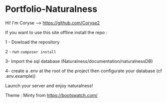 # Portfolio-Naturalness



Hi! I'm Coryse  --> https://github.com/Coryse2

If you want to use this site offline install the repo :

1 - Dowload the repository

2 - run `composer install`

3- Import the sql database (Naturalness/documentation/naturalnessDB)

4- create a .env at the root of the project then configurate your database (cf .env.example))


Launch your server and enjoy naturalness!

Theme : Minty from https://bootswatch.com/

